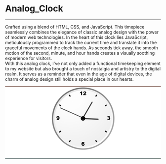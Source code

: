 # Analog_Clock
<hr>
Crafted using a blend of HTML, CSS, and JavaScript. This timepiece seamlessly combines the elegance of classic analog design with the power of modern web technologies.
In the heart of this clock lies JavaScript, meticulously programmed to track the current time and translate it into the graceful movements of the clock hands. As seconds tick away, the smooth motion of the second, minute, and hour hands creates a visually soothing experience for visitors.<br>
With this analog clock, I've not only added a functional timekeeping element to my website but also brought a touch of nostalgia and artistry to the digital realm. It serves as a reminder that even in the age of digital devices, the charm of analog design still holds a special place in our hearts.



![SS](/Analog_lamp.png)
